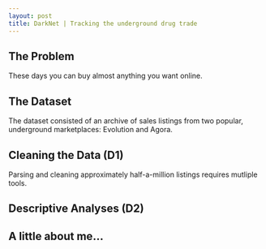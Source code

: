 ```yaml
---
layout: post
title: DarkNet | Tracking the underground drug trade
---
```


## The Problem

These days you can buy almost anything you want online. 

## The Dataset

The dataset consisted of an archive of sales listings from two popular, underground marketplaces: Evolution and Agora.

## Cleaning the Data (D1)

Parsing and cleaning approximately half-a-million listings requires mutliple tools.

## Descriptive Analyses (D2)

## A little about me...
